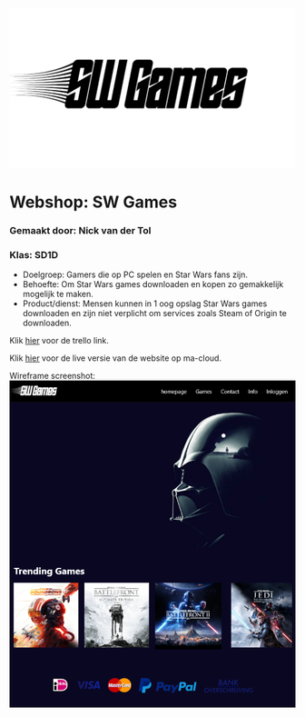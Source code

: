![Logo van SW Games](img/SWGames%20Zwarte%20versie.png)
# Webshop: SW Games 
### Gemaakt door: Nick van der Tol
### Klas: SD1D

- Doelgroep: Gamers die op PC spelen en Star Wars fans zijn.
- Behoefte: Om Star Wars games downloaden en kopen zo gemakkelijk mogelijk te maken. 
- Product/dienst: Mensen kunnen in 1 oog opslag Star Wars games downloaden en zijn niet verplicht om services zoals Steam of Origin te downloaden.

Klik [hier](https://trello.com/b/LaqFOvgb/backlog-periode-4-webshop) voor de trello link.

Klik [hier](http://32934.hosts1.ma-cloud.nl/makeitrain/) voor de live versie van de website op ma-cloud.

Wireframe screenshot:
![Screenshot van Wireframe](img/Screenshot%20wireframe.png)